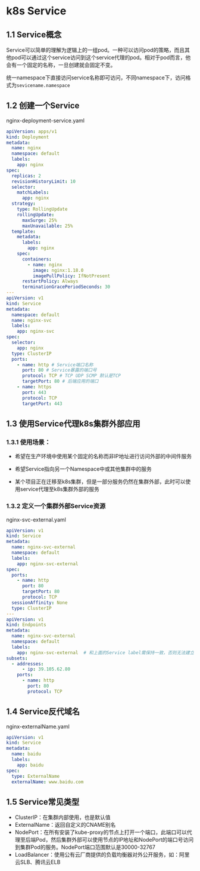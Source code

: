 # k8s Service

## 1.1 Service概念

Service可以简单的理解为逻辑上的一组pod。一种可以访问pod的策略，而且其他pod可以通过这个service访问到这个service代理的pod。相对于pod而言，他会有一个固定的名称，一旦创建就会固定不变。

统一namespace下直接访问service名称即可访问，不同namespace下，访问格式为`sevicename.namespace`

## 1.2 创建一个Service

nginx-deployment-service.yaml

```yaml
apiVersion: apps/v1
kind: Deployment
metadata:
  name: nginx
  namespace: default
  labels:
    app: nginx
spec:
  replicas: 2
  revisionHistoryLimit: 10
  selector:
    matchLabels:
      app: nginx
  strategy:
    type: RollingUpdate
    rollingUpdate:
      maxSurge: 25%
      maxUnavailable: 25%
  template:
    metadata:
      labels:
        app: nginx
    spec:
      containers:
        - name: nginx
          image: nginx:1.18.0
          imagePullPolicy: IfNotPresent
      restartPolicy: Always
      terminationGracePeriodSeconds: 30
---
apiVersion: v1
kind: Service
metadata:
  namespace: default
  name: nginx-svc
  labels:
    app: nginx-svc
spec:
  selector:
    app: nginx
  type: ClusterIP
  ports:
    - name: http # Service端口名称
      port: 80 # Service暴露的端口号
      protocol: TCP # TCP UDP SCMP 默认是TCP
      targetPort: 80 # 后端应用的端口
    - name: https
      port: 443
      protocol: TCP
      targetPort: 443
```

## 1.3 使用Service代理k8s集群外部应用

### 1.3.1 使用场景：

- 希望在生产环境中使用某个固定的名称而非IP地址进行访问外部的中间件服务

- 希望Service指向另一个Namespace中或其他集群中的服务
- 某个项目正在迁移至k8s集群，但是一部分服务仍然在集群外部，此时可以使用service代理至k8s集群外部的服务

### 1.3.2 定义一个集群外部Service资源

nginx-svc-external.yaml

```yaml
apiVersion: v1
kind: Service
metadata:
  name: nginx-svc-external
  namespace: default
  labels:
    app: nginx-svc-external
spec:
  ports:
    - name: http
      port: 80
      targetPort: 80
      protocol: TCP
  sessionAffinity: None
  type: ClusterIP
---
apiVersion: v1
kind: Endpoints
metadata:
  name: nginx-svc-external
  namespace: default
  labels:
    app: nginx-svc-external  # 和上面的Service label需保持一致，否则无法建立关联关系
subsets:
  - addresses:
      - ip: 39.105.62.80
    ports:
      - name: http
        port: 80
        protocol: TCP
```

## 1.4 Service反代域名

nginx-externalName.yaml

```yaml
apiVersion: v1
kind: Service
metadata:
  name: baidu
  labels:
    app: baidu
spec:
  type: ExternalName
  externalName: www.baidu.com
```

## 1.5 Service常见类型

- ClusterIP：在集群内部使用，也是默认值
- ExternalName：返回自定义的CNAME别名
- NodePort：在所有安装了kube-proxy的节点上打开一个端口，此端口可以代理至后端Pod，然后集群外部可以使用节点的IP地址和NodePort的端口号访问到集群Pod的服务。NodePort端口范围默认是30000-32767
- LoadBalancer：使用公有云厂商提供的负载均衡器对外公开服务，如：阿里云SLB、腾讯云ELB